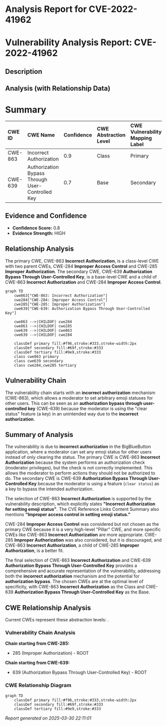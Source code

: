 # Analysis Report for CVE-2022-41962

# Vulnerability Analysis Report: CVE-2022-41962

## Description



## Analysis (with Relationship Data)

# Summary
| CWE ID  | CWE Name                            | Confidence | CWE Abstraction Level | CWE Vulnerability Mapping Label | CWE-Vulnerability Mapping Notes |
| :-------- | :---------------------------------- | :--------- | :-------------------- | :------------------------------ | :------------------------------ |
| CWE-863   | Incorrect Authorization             | 0.9        | Class                 | Primary                       | Allowed-with-Review             |
| CWE-639   | Authorization Bypass Through User-Controlled Key | 0.7        | Base                  | Secondary                       | Allowed            |

## Evidence and Confidence

*   **Confidence Score:** 0.8
*   **Evidence Strength:** HIGH

## Relationship Analysis
The primary CWE, CWE-863 **Incorrect Authorization**, is a class-level CWE with two parent CWEs, CWE-284 **Improper Access Control** and CWE-285 **Improper Authorization**. The secondary CWE, CWE-639 **Authorization Bypass Through User-Controlled Key**, is a base-level CWE and a child of CWE-863 **Incorrect Authorization** and CWE-284 **Improper Access Control**.

```mermaid
graph TD
    cwe863["CWE-863: Incorrect Authorization"]
    cwe284["CWE-284: Improper Access Control"]
    cwe285["CWE-285: Improper Authorization"]
    cwe639["CWE-639: Authorization Bypass Through User-Controlled Key"]

    cwe863 -->|CHILDOF| cwe284
    cwe863 -->|CHILDOF| cwe285
    cwe639 -->|CHILDOF| cwe863
    cwe639 -->|CHILDOF| cwe284

    classDef primary fill:#f96,stroke:#333,stroke-width:2px
    classDef secondary fill:#69f,stroke:#333
    classDef tertiary fill:#9e9,stroke:#333
    class cwe863 primary
    class cwe639 secondary
    class cwe284,cwe285 tertiary
```

## Vulnerability Chain
The vulnerability chain starts with an **incorrect authorization** mechanism (CWE-863), which allows a moderator to set arbitrary emoji statuses for other users. This can be seen as an **authorization bypass through user-controlled key** (CWE-639) because the moderator is using the "clear status" feature (a key) in an unintended way due to the **incorrect authorization**.

## Summary of Analysis
The vulnerability is due to **incorrect authorization** in the BigBlueButton application, where a moderator can set any emoji status for other users instead of only clearing the status. The primary CWE is CWE-863 **Incorrect Authorization** because the system performs an authorization check (moderator privileges), but the check is not correctly implemented. This allows the moderator to perform actions they should not be authorized to do. The secondary CWE is CWE-639 **Authorization Bypass Through User-Controlled Key** because the moderator is using a feature (`clear status`) as a key to bypass the intended authorization.

The selection of CWE-863 **Incorrect Authorization** is supported by the vulnerability description, which explicitly states **"Incorrect Authorization for setting emoji status"**. The CVE Reference Links Content Summary also mentions **"Improper access control in setting emoji status."**

CWE-284 **Improper Access Control** was considered but not chosen as the primary CWE because it is a very high-level "Pillar" CWE, and more specific CWEs like CWE-863 **Incorrect Authorization** are more appropriate. CWE-285 **Improper Authorization** was also considered, but it is discouraged, and CWE-863 **Incorrect Authorization**, a child of CWE-285 **Improper Authorization**, is a better fit.

The final selection of CWE-863 **Incorrect Authorization** and CWE-639 **Authorization Bypass Through User-Controlled Key** provides a comprehensive and accurate representation of the vulnerability, addressing both the **incorrect authorization** mechanism and the potential for **authorization bypass**. The chosen CWEs are at the optimal level of specificity, with CWE-863 **Incorrect Authorization** as the Class and CWE-639 **Authorization Bypass Through User-Controlled Key** as the Base.


## CWE Relationship Analysis

Current CWEs represent these abstraction levels: .


### Vulnerability Chain Analysis

**Chain starting from CWE-285:**
- 285 (Improper Authorization) - ROOT


**Chain starting from CWE-639:**
- 639 (Authorization Bypass Through User-Controlled Key) - ROOT



### CWE Relationship Diagram

```mermaid
graph TD
    classDef primary fill:#f96,stroke:#333,stroke-width:2px
    classDef secondary fill:#69f,stroke:#333
    classDef tertiary fill:#9e9,stroke:#333
```



*Report generated on 2025-03-30 22:11:01*
